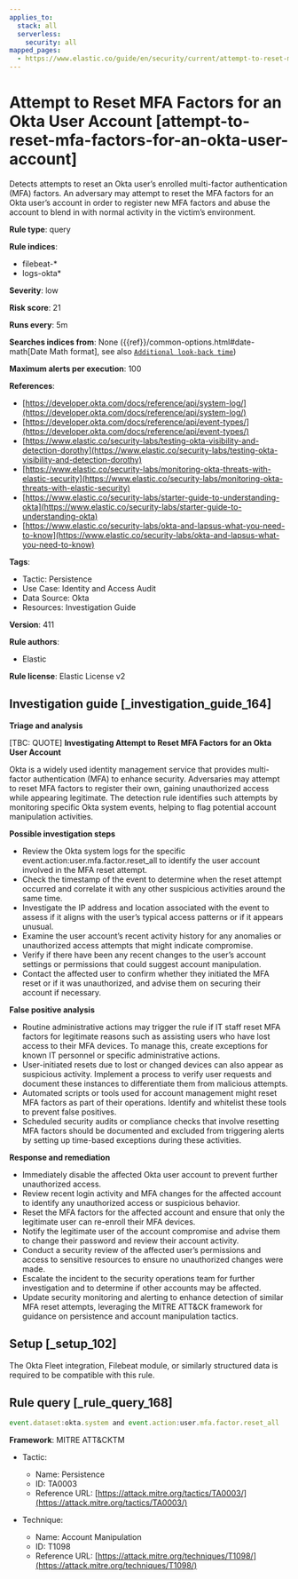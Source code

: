 ```yaml
---
applies_to:
  stack: all
  serverless:
    security: all
mapped_pages:
  - https://www.elastic.co/guide/en/security/current/attempt-to-reset-mfa-factors-for-an-okta-user-account.html
---
```


# Attempt to Reset MFA Factors for an Okta User Account [attempt-to-reset-mfa-factors-for-an-okta-user-account]

Detects attempts to reset an Okta user’s enrolled multi-factor authentication (MFA) factors. An adversary may attempt to reset the MFA factors for an Okta user’s account in order to register new MFA factors and abuse the account to blend in with normal activity in the victim’s environment.

**Rule type**: query

**Rule indices**:

* filebeat-*
* logs-okta*

**Severity**: low

**Risk score**: 21

**Runs every**: 5m

**Searches indices from**: None ({{ref}}/common-options.html#date-math[Date Math format], see also [`Additional look-back time`](docs-content://solutions/security/detect-and-alert/create-detection-rule.md#rule-schedule))

**Maximum alerts per execution**: 100

**References**:

* [https://developer.okta.com/docs/reference/api/system-log/](https://developer.okta.com/docs/reference/api/system-log/)
* [https://developer.okta.com/docs/reference/api/event-types/](https://developer.okta.com/docs/reference/api/event-types/)
* [https://www.elastic.co/security-labs/testing-okta-visibility-and-detection-dorothy](https://www.elastic.co/security-labs/testing-okta-visibility-and-detection-dorothy)
* [https://www.elastic.co/security-labs/monitoring-okta-threats-with-elastic-security](https://www.elastic.co/security-labs/monitoring-okta-threats-with-elastic-security)
* [https://www.elastic.co/security-labs/starter-guide-to-understanding-okta](https://www.elastic.co/security-labs/starter-guide-to-understanding-okta)
* [https://www.elastic.co/security-labs/okta-and-lapsus-what-you-need-to-know](https://www.elastic.co/security-labs/okta-and-lapsus-what-you-need-to-know)

**Tags**:

* Tactic: Persistence
* Use Case: Identity and Access Audit
* Data Source: Okta
* Resources: Investigation Guide

**Version**: 411

**Rule authors**:

* Elastic

**Rule license**: Elastic License v2

## Investigation guide [_investigation_guide_164]

**Triage and analysis**

[TBC: QUOTE]
**Investigating Attempt to Reset MFA Factors for an Okta User Account**

Okta is a widely used identity management service that provides multi-factor authentication (MFA) to enhance security. Adversaries may attempt to reset MFA factors to register their own, gaining unauthorized access while appearing legitimate. The detection rule identifies such attempts by monitoring specific Okta system events, helping to flag potential account manipulation activities.

**Possible investigation steps**

* Review the Okta system logs for the specific event.action:user.mfa.factor.reset_all to identify the user account involved in the MFA reset attempt.
* Check the timestamp of the event to determine when the reset attempt occurred and correlate it with any other suspicious activities around the same time.
* Investigate the IP address and location associated with the event to assess if it aligns with the user’s typical access patterns or if it appears unusual.
* Examine the user account’s recent activity history for any anomalies or unauthorized access attempts that might indicate compromise.
* Verify if there have been any recent changes to the user’s account settings or permissions that could suggest account manipulation.
* Contact the affected user to confirm whether they initiated the MFA reset or if it was unauthorized, and advise them on securing their account if necessary.

**False positive analysis**

* Routine administrative actions may trigger the rule if IT staff reset MFA factors for legitimate reasons such as assisting users who have lost access to their MFA devices. To manage this, create exceptions for known IT personnel or specific administrative actions.
* User-initiated resets due to lost or changed devices can also appear as suspicious activity. Implement a process to verify user requests and document these instances to differentiate them from malicious attempts.
* Automated scripts or tools used for account management might reset MFA factors as part of their operations. Identify and whitelist these tools to prevent false positives.
* Scheduled security audits or compliance checks that involve resetting MFA factors should be documented and excluded from triggering alerts by setting up time-based exceptions during these activities.

**Response and remediation**

* Immediately disable the affected Okta user account to prevent further unauthorized access.
* Review recent login activity and MFA changes for the affected account to identify any unauthorized access or suspicious behavior.
* Reset the MFA factors for the affected account and ensure that only the legitimate user can re-enroll their MFA devices.
* Notify the legitimate user of the account compromise and advise them to change their password and review their account activity.
* Conduct a security review of the affected user’s permissions and access to sensitive resources to ensure no unauthorized changes were made.
* Escalate the incident to the security operations team for further investigation and to determine if other accounts may be affected.
* Update security monitoring and alerting to enhance detection of similar MFA reset attempts, leveraging the MITRE ATT&CK framework for guidance on persistence and account manipulation tactics.


## Setup [_setup_102]

The Okta Fleet integration, Filebeat module, or similarly structured data is required to be compatible with this rule.


## Rule query [_rule_query_168]

```js
event.dataset:okta.system and event.action:user.mfa.factor.reset_all
```

**Framework**: MITRE ATT&CKTM

* Tactic:

    * Name: Persistence
    * ID: TA0003
    * Reference URL: [https://attack.mitre.org/tactics/TA0003/](https://attack.mitre.org/tactics/TA0003/)

* Technique:

    * Name: Account Manipulation
    * ID: T1098
    * Reference URL: [https://attack.mitre.org/techniques/T1098/](https://attack.mitre.org/techniques/T1098/)



